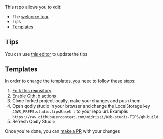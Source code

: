 This repo allows you to edit:

- The [welcome tour](https://developer.qodly.com/docs/concepts/quickstart#step-3-navigate-qodly-studio-and-begin-the-welcome-tour)
- Tips
- [Templates](https://developer.qodly.com/docs/studio/design-webforms/templates)

## Tips

You can use [this editor](https://developer.4d.com/tips-editor/) to update the tips

## Templates

In order to change the templates, you need to follow these steps:

1. [Fork this repository](https://github.com/4d/Web-studio-TIPS/fork)
2. [Enable Github actions](https://docs.github.com/en/actions/using-workflows/disabling-and-enabling-a-workflow)
3. Clone forked project locally, make your changes and push them
4. Open qodly studio in your browser and change the LocalStorage key `4DWS_PREFS.studio.tipsBaseUrl` to your repo url. Example: `https://raw.githubusercontent.com/midrissi/Web-studio-TIPS/gh-build`
5. Refresh Qodly Studio

Once you're done, you can [make a PR](https://docs.github.com/en/pull-requests/collaborating-with-pull-requests/proposing-changes-to-your-work-with-pull-requests/creating-a-pull-request-from-a-fork) with your changes
